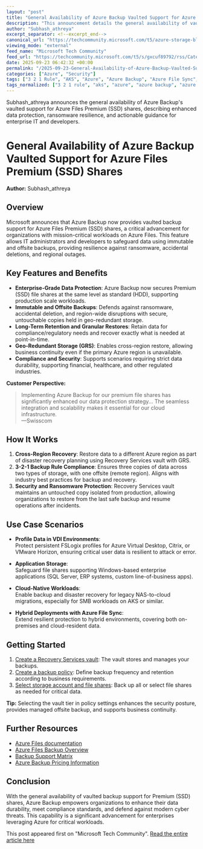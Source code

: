 ```yaml
---
layout: "post"
title: "General Availability of Azure Backup Vaulted Support for Azure Files Premium (SSD) Shares"
description: "This announcement details the general availability of vaulted backup support with Azure Backup for Azure Files Premium (SSD) shares. It highlights enhanced data protection, immutability, ransomware resilience, cross-region recovery, and compliance features. IT administrators and developers learn to implement robust backup strategies for mission-critical workloads utilizing Azure's enterprise-grade cloud file sharing solutions."
author: "Subhash_athreya"
excerpt_separator: <!--excerpt_end-->
canonical_url: "https://techcommunity.microsoft.com/t5/azure-storage-blog/general-availability-of-azure-backup-vaulted-support-for-azure/ba-p/4455307"
viewing_mode: "external"
feed_name: "Microsoft Tech Community"
feed_url: "https://techcommunity.microsoft.com/t5/s/gxcuf89792/rss/Category?category.id=Azure"
date: 2025-09-23 06:42:32 +00:00
permalink: "/2025-09-23-General-Availability-of-Azure-Backup-Vaulted-Support-for-Azure-Files-Premium-SSD-Shares.html"
categories: ["Azure", "Security"]
tags: ["3 2 1 Rule", "AKS", "Azure", "Azure Backup", "Azure File Sync", "Azure Files Premium", "Azure Virtual Desktop", "Backup Policy", "Cloud Native Storage", "Community", "Compliance", "Cross Region Recovery", "Disaster Recovery", "Enterprise Data Protection", "Geo Redundant Storage", "Hybrid Cloud", "Immutable Backup", "Ransomware Protection", "Recovery Services Vault", "Security", "SMB File Shares", "SSD", "Windows Workloads"]
tags_normalized: ["3 2 1 rule", "aks", "azure", "azure backup", "azure file sync", "azure files premium", "azure virtual desktop", "backup policy", "cloud native storage", "community", "compliance", "cross region recovery", "disaster recovery", "enterprise data protection", "geo redundant storage", "hybrid cloud", "immutable backup", "ransomware protection", "recovery services vault", "security", "smb file shares", "ssd", "windows workloads"]
---
```


Subhash_athreya announces the general availability of Azure Backup's vaulted support for Azure Files Premium (SSD) shares, describing enhanced data protection, ransomware resilience, and actionable guidance for enterprise IT and developers.<!--excerpt_end-->

# General Availability of Azure Backup Vaulted Support for Azure Files Premium (SSD) Shares

**Author:** Subhash_athreya

## Overview

Microsoft announces that Azure Backup now provides vaulted backup support for Azure Files Premium (SSD) shares, a critical advancement for organizations with mission-critical workloads on Azure Files. This feature allows IT administrators and developers to safeguard data using immutable and offsite backups, providing resilience against ransomware, accidental deletions, and regional outages.

## Key Features and Benefits

- **Enterprise-Grade Data Protection**: Azure Backup now secures Premium (SSD) file shares at the same level as standard (HDD), supporting production scale workloads.
- **Immutable and Offsite Backups**: Defends against ransomware, accidental deletion, and region-wide disruptions with secure, untouchable copies held in geo-redundant storage.
- **Long-Term Retention and Granular Restores**: Retain data for compliance/regulatory needs and recover exactly what is needed at point-in-time.
- **Geo-Redundant Storage (GRS)**: Enables cross-region restore, allowing business continuity even if the primary Azure region is unavailable.
- **Compliance and Security**: Supports scenarios requiring strict data durability, supporting financial, healthcare, and other regulated industries.

**Customer Perspective:**
> Implementing Azure Backup for our premium file shares has significantly enhanced our data protection strategy... The seamless integration and scalability makes it essential for our cloud infrastructure.  
> —Swisscom

## How It Works

1. **Cross-Region Recovery**: Restore data to a different Azure region as part of disaster recovery planning using Recovery Services vault with GRS.
2. **3-2-1 Backup Rule Compliance**: Ensures three copies of data across two types of storage, with one offsite (remote region). Aligns with industry best practices for backup and recovery.
3. **Security and Ransomware Protection**: Recovery Services vault maintains an untouched copy isolated from production, allowing organizations to restore from the last safe backup and resume operations after incidents.

## Use Case Scenarios

- **Profile Data in VDI Environments**:  
  Protect persistent FSLogix profiles for Azure Virtual Desktop, Citrix, or VMware Horizon, ensuring critical user data is resilient to attack or error.

- **Application Storage**:  
  Safeguard file shares supporting Windows-based enterprise applications (SQL Server, ERP systems, custom line-of-business apps).

- **Cloud-Native Workloads**:  
  Enable backup and disaster recovery for legacy NAS-to-cloud migrations, especially for SMB workloads on AKS or similar.

- **Hybrid Deployments with Azure File Sync**:  
  Extend resilient protection to hybrid environments, covering both on-premises and cloud-resident data.

## Getting Started

1. [Create a Recovery Services vault](https://learn.microsoft.com/en-us/azure/backup/backup-create-recovery-services-vault?source=recommendations): The vault stores and manages your backups.
2. [Create a backup policy](https://learn.microsoft.com/en-us/azure/backup/manage-afs-backup#create-a-new-policy): Define backup frequency and retention according to business requirements.
3. [Select storage account and file shares](https://learn.microsoft.com/en-us/azure/backup/backup-azure-files?tabs=recovery-services-vault): Back up all or select file shares as needed for critical data.

**Tip:** Selecting the vault tier in policy settings enhances the security posture, provides managed offsite backup, and supports business continuity.

## Further Resources

- [Azure Files documentation](https://learn.microsoft.com/en-us/azure/storage/files/)
- [Azure Files Backup Overview](https://learn.microsoft.com/en-us/azure/backup/azure-file-share-backup-overview?tabs=snapshot)
- [Backup Support Matrix](https://learn.microsoft.com/en-us/azure/backup/azure-file-share-support-matrix?tabs=snapshot-tier)
- [Azure Backup Pricing Information](https://learn.microsoft.com/en-us/azure/backup/azure-backup-pricing)

## Conclusion

With the general availability of vaulted backup support for Premium (SSD) shares, Azure Backup empowers organizations to enhance their data durability, meet compliance standards, and defend against modern cyber threats. This capability is a significant advancement for enterprises leveraging Azure for critical workloads.

This post appeared first on "Microsoft Tech Community". [Read the entire article here](https://techcommunity.microsoft.com/t5/azure-storage-blog/general-availability-of-azure-backup-vaulted-support-for-azure/ba-p/4455307)
